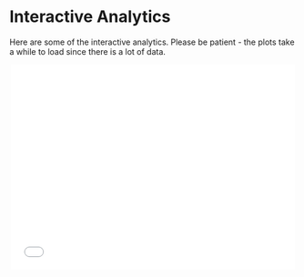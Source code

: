 # Interactive Analytics

Here are some of the interactive analytics.
Please be patient - the plots take a while to load since there is a lot of data.

<iframe src="interactivenumpeoplegraph.html"
        sandbox="allow-same-origin allow-scripts"
        width="560"
        height="360"
        scrolling="no"
        seamless="seamless"
        frameborder="0" style="display: block; margin-left: auto; margin-right: auto; width: 500">
</iframe>